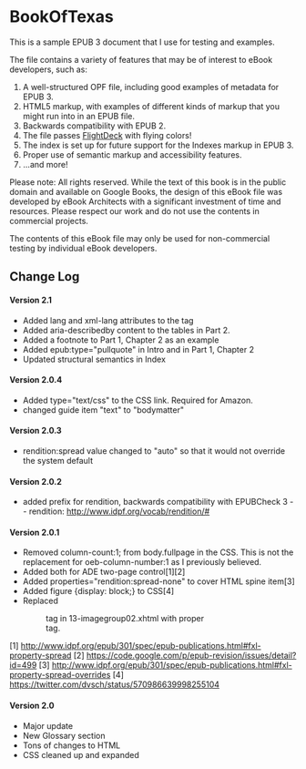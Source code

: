 # BookOfTexas
This is a sample EPUB 3 document that I use for testing and examples.

The file contains a variety of features that may be of interest to eBook developers, such as:

1. A well-structured OPF file, including good examples of metadata for EPUB 3.
2. HTML5 markup, with examples of different kinds of markup that you might run into in an EPUB file.
3. Backwards compatibility with EPUB 2.
3. The file passes [FlightDeck](http://ebookflightdeck.com) with flying colors!
4. The index is set up for future support for the Indexes markup in EPUB 3.
5. Proper use of semantic markup and accessibility features.
6. ...and more!

Please note: All rights reserved. While the text of this book is in the public domain and available on Google Books, the design of this eBook file was developed by eBook Architects with a significant investment of time and resources. Please respect our work and do not use the contents in commercial projects.

The contents of this eBook file may only be used for non-commercial testing by individual eBook developers.

## Change Log

#### Version 2.1
- Added lang and xml-lang attributes to the <html> tag
- Added aria-describedby content to the tables in Part 2.
- Added a footnote to Part 1, Chapter 2 as an example
- Added epub:type="pullquote" in Intro and in Part 1, Chapter 2
- Updated structural semantics in Index

#### Version 2.0.4
- Added type="text/css" to the CSS link. Required for Amazon.
- changed guide item "text" to "bodymatter"

#### Version 2.0.3
- rendition:spread value changed to "auto" so that it would not override the system default

#### Version 2.0.2
- added prefix for rendition, backwards compatibility with EPUBCheck 3 -- rendition: http://www.idpf.org/vocab/rendition/#

#### Version 2.0.1
- Removed column-count:1; from body.fullpage in the CSS. This is not the replacement for oeb-column-number:1 as I previously believed.
- Added <meta property="rendition:spread">both</meta> for ADE two-page control[1][2]
- Added properties="rendition:spread-none" to cover HTML spine item[3]
- Added figure {display: block;} to CSS[4]
- Replaced <figure> tag in 13-imagegroup02.xhtml with proper <section> tag.

[1] http://www.idpf.org/epub/301/spec/epub-publications.html#fxl-property-spread
[2] https://code.google.com/p/epub-revision/issues/detail?id=499
[3] http://www.idpf.org/epub/301/spec/epub-publications.html#fxl-property-spread-overrides
[4] https://twitter.com/dvsch/status/570986639998255104

#### Version 2.0
- Major update
- New Glossary section
- Tons of changes to HTML
- CSS cleaned up and expanded
